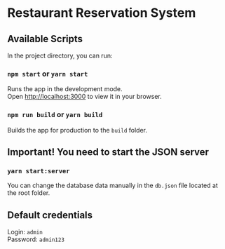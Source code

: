 # Restaurant Reservation System

## Available Scripts

In the project directory, you can run:

### `npm start` or `yarn start`

Runs the app in the development mode.\
Open [http://localhost:3000](http://localhost:3000) to view it in your browser.

### `npm run build` or `yarn build`

Builds the app for production to the `build` folder.


## Important! You need to start the JSON server

### `yarn start:server`

You can change the database data manually in the `db.json` file located at the root folder.

## Default credentials

Login: `admin`\
Password: `admin123`